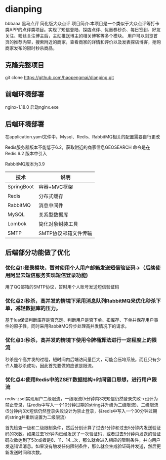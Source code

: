 # dianping
bbbaaa
黑马点评
简化版大众点评
项目简介:本项目是一个类似于大众点评等打卡类APP的点评类项目。实现了短信登陆、探店点评、优惠券秒杀、每日签到、好友关注、粉丝关注博主后，主动推送博主的相关博客等多个模块。
用户可以浏览首页的推荐内容，搜索附近的商家，查看商家的详情和评价以及发表探店博客，抢购商家发布的限时秒杀商品。

## 克隆完整项目
git clone https://github.com/haopengmai/dianping.git
## 前端环境部署
nginx-1.18.0   启动nginx.exe    
## 后端环境部署
在application.yaml文件中，Mysql、Redis、RabbitMQ相关的配置需要自行更改

Redis服务器版本不能低于6.2，获取附近的商家信息GEOSEARCH 命令是在 Redis 6.2 版本中引入

RabbitMQ版本为3.9

| 技术 | 说明 |
| --- | --- |
| SpringBoot | 容器+MVC框架 |
| Redis | 分布式缓存 |
| RabbitMQ | 消息中间件 |
| MySQL | 关系型数据库 |
| Lombok | 简化对象封装工具 |
| SMTP | SMTP协议邮箱文件传输 |



## 后端部分功能做了优化
### 优化点1:登录模块，暂时使用个人用户邮箱发送短信验证码->（后续使用阿里云短信服务实现短信登录功能)
用了QQ邮箱的SMTP协议，暂时用个人账号发送短信验证码
### 优化点2:秒杀，高并发的情境下采用消息队列RabbitMQ来优化秒杀下单，减轻数据库的压力。
基于lua保证判断库存是否充足、判断用户是否下单、扣库存、下单并保存用户事件的原子性，同时采用RabbitMQ异步处理高并发情况下的请求。
### 优化点3:秒杀，高并发的情境下使用令牌桶算法进行一定程度上的限流
秒杀是个高并发的过程，短时间内后端访问量巨大，可能会压垮系统，而且只有少许人能秒杀成功，因此首先要做的应该是限流。
### 优化点4:使用Redis中的ZSET数据结构+时间窗口思想，进行用户限流
redis-zset实现用户二级限流，一级限流(5分钟内3次短信仍然登录失败->设计为禁止登录，往redis中写入一个10分钟过期的string并升级为二级限流)、二级限流(5分钟内3次短信仍然登录失败设计为禁止登录，往redis中写入一个30分钟过期的string并重新设置为二级限流)

首先检查一级和二级限制条件，然后分别计算了过去1分钟和过去5分钟内发送验证码的次数。如果过去1分钟内已经发送了一次验证码，或者过去5分钟内发送的验证码次数达到了5次或者是8、11、14...次，那么就会进入相应的限制条件，并向用户发送错误消息。如果没有触发任何限制条件，那么就会生成验证码并发送，然后更新发送时间和次数。

